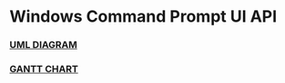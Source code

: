 # Windows Command Prompt UI API

### [UML DIAGRAM](./UML-Diagram/UML-Diagram.pdf) 
### [GANTT CHART](./Gantt-Chart/Gantt-Chart.pdf)